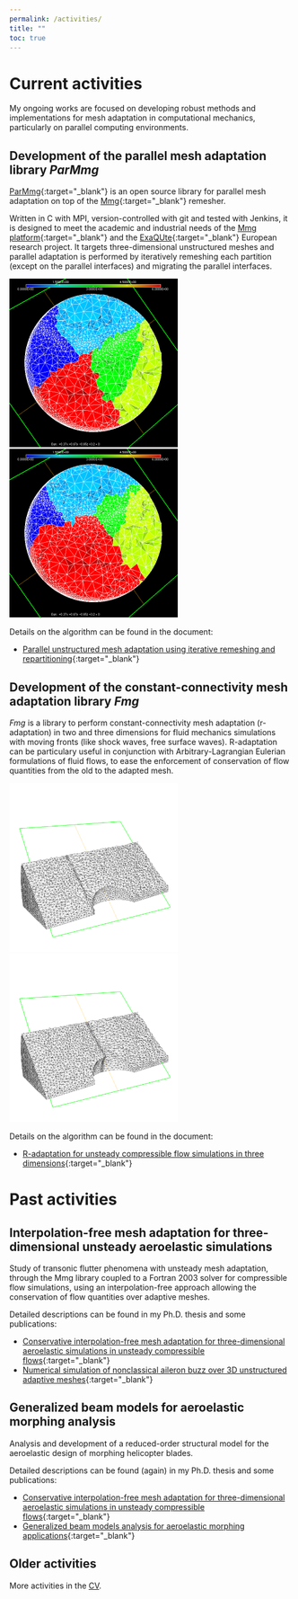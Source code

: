 ```yaml
---
permalink: /activities/
title: ""
toc: true
---
```


# Current activities
My ongoing works are focused on developing robust methods and implementations for mesh adaptation in computational mechanics, particularly on parallel computing environments.

## Development of the parallel mesh adaptation library _ParMmg_
[ParMmg](https://github.com/MmgTools/ParMmg){:target="_blank"} is an open source library for parallel mesh adaptation on top of the [Mmg](https://github.com/MmgTools/Mmg){:target="_blank"} remesher.

Written in C with MPI, version-controlled with git and tested with Jenkins, it is designed to meet the academic and industrial needs of the [Mmg platform](https://www.mmgtools.org){:target="_blank"} and the [ExaQUte](http://exaqute.eu){:target="_blank"} European research project.
It targets three-dimensional unstructured meshes and parallel adaptation is performed by iteratively remeshing each partition (except on the parallel interfaces) and migrating the parallel interfaces.

<img src="/assets/images/n1g8_my_mark_pre-P00-00_cut.png" width="300">
<img src="/assets/images/n1g8_my_mark_post-P00-00_cut.png" width="300">

Details on the algorithm can be found in the document:
- [Parallel unstructured mesh adaptation using iterative remeshing and repartitioning](https://hal.inria.fr/hal-02386837/document){:target="_blank"}

## Development of the constant-connectivity mesh adaptation library _Fmg_
_Fmg_ is a library to perform constant-connectivity mesh adaptation (r-adaptation) in two and three dimensions for fluid mechanics simulations with moving fronts (like shock waves, free surface waves). R-adaptation can be particulary useful in conjunction with Arbitrary-Lagrangian Eulerian formulations of fluid flows, to ease the enforcement of conservation of flow quantities from the old to the adapted mesh.

<img src="/assets/images/sortie4_cut_res500.png" width="300">
<img src="/assets/images/sortie14_cut_res500.png" width="300">

Details on the algorithm can be found in the document:
- [R-adaptation for unsteady compressible flow simulations in three dimensions](https://hal.inria.fr/hal-02284746/document){:target="_blank"}

# Past activities

## Interpolation-free mesh adaptation for three-dimensional unsteady aeroelastic simulations
Study of transonic flutter phenomena with unsteady mesh adaptation, through the Mmg library coupled to a Fortran 2003 solver for compressible flow simulations, using an interpolation-free approach allowing the conservation of flow quantities over adaptive meshes.

Detailed descriptions can be found in my Ph.D. thesis and some publications:
- [Conservative interpolation-free mesh adaptation for three-dimensional aeroelastic simulations in unsteady compressible flows](https://www.politesi.polimi.it/handle/10589/142548){:target="_blank"}
- [Numerical simulation of nonclassical aileron buzz over 3D unstructured adaptive meshes](https://re.public.polimi.it/retrieve/handle/11311/1057445/295441/CIRRL01-18.pdf){:target="_blank"}

## Generalized beam models for aeroelastic morphing analysis
Analysis and development of a reduced-order structural model for the aeroelastic design of morphing helicopter blades.

Detailed descriptions can be found (again) in my Ph.D. thesis and some publications:
- [Conservative interpolation-free mesh adaptation for three-dimensional aeroelastic simulations in unsteady compressible flows](https://www.politesi.polimi.it/handle/10589/142548){:target="_blank"}
- [Generalized beam models analysis for aeroelastic morphing applications](https://re.public.polimi.it/retrieve/handle/11311/1057446/295443/CIRRL02-18.pdf){:target="_blank"}

## Older activities
More activities in the [CV](/cv).

